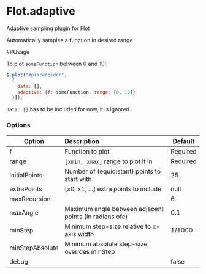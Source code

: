 Flot.adaptive
=============

Adaptive sampling plugin for [Flot](https://github.com/flot/flot)

Automatically samples a function in desired range

##Usage

To plot `someFunction` between 0 and 10:
```javascript
$.plot("#placeholder", 
  { 
    data: [], 
    adaptive: {f: someFunction, range: [0, 10]}
  }]);
```

`data: []` has to be included for now, it is ignored.

### Options

| Option          | Description| Default |
|-----------------|:-----------|---------|
| f               | Function to plot |  Required |
| range           | `[xmin, xmax]` range to plot it in  | Required |
| initialPoints   | Number of (equidistant) points to start with| 25 |
| extraPoints     | [x0, x1, ...] extra points to include | null |
| maxRecursion    | | 6 |
| maxAngle        | Maximum angle between adjacent points (in radians ofc) | 0.1 |
| minStep         | Minimum step-size relative to x-axis width | 1/1000 |
| minStepAbsolute | Minimum absolute step-size, overides minStep | |
| debug           | | false |


